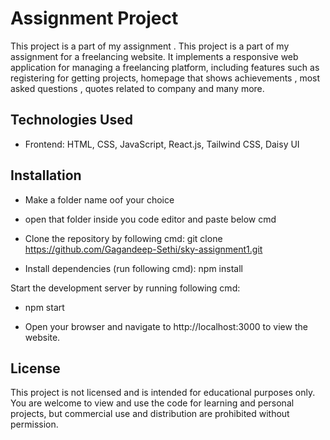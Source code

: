 # Assignment Project

This project is a part of my assignment . This project is a part of my assignment for a freelancing website. It implements a responsive web application for managing a freelancing platform, including features such as registering for getting projects, homepage that shows achievements , most asked questions , quotes related to company and many more.

## Technologies Used

- Frontend: HTML, CSS, JavaScript, React.js, Tailwind CSS, Daisy UI

## Installation

- Make a folder name oof your choice

- open that folder inside you code editor and paste below cmd

- Clone the repository by following cmd:
  git clone https://github.com/Gagandeep-Sethi/sky-assignment1.git

- Install dependencies (run following cmd): npm install

Start the development server by running following cmd:

- npm start

- Open your browser and navigate to http://localhost:3000 to view the website.

## License

This project is not licensed and is intended for educational purposes only. You are welcome to view and use the code for learning and personal projects, but commercial use and distribution are prohibited without permission.
